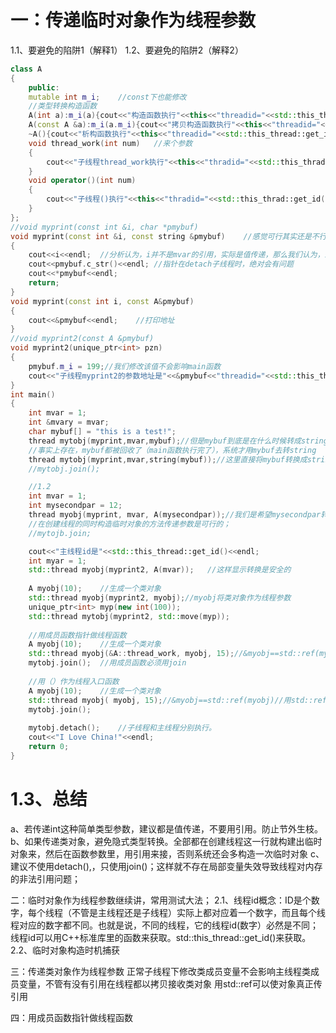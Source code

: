 # 一：传递临时对象作为线程参数

1.1、要避免的陷阱1（解释1）
1.2、要避免的陷阱2（解释2）

```c++
class A
{
	public:
	mutable int m_i;	//const下也能修改
	//类型转换构造函数
	A(int a):m_i(a){cout<<"构造函数执行"<<this<<"threadid="<<std::this_thread::get_id()<<endl;}
	A(const A &a):m_i(a.m_i){cout<<"拷贝构造函数执行"<<this<<"threadid="<<std::this_thread::get_id()<<endl}
	~A(){cout<<"析构函数执行"<<this<<"threadid="<<std::this_thread::get_id()<<endl;}
	void thread_work(int num)	//来个参数
	{
		cout<<"子线程thread_work执行"<<this<<"thradid="<<std::this_thrad::get_id()<<endl;
	}
	void operator()(int num)
	{
		cout<<"子线程()执行"<<this<<"thradid="<<std::this_thrad::get_id()<<endl;
	}
};
//void myprint(const int &i, char *pmybuf)
void myprint(const int &i, const string &pmybuf)	//感觉可行其实还是不行
{
	cout<<i<<endl;	//分析认为，i并不是mvar的引用，实际是值传递，那么我们认为，即使主线程detach了子线程，那么子线程中用i仍然是安全的。
	cout<<pmybuf.c_str()<<endl;	//指针在detach子线程时，绝对会有问题
	cout<<*pmybuf<<endl;
	return;
}
void myprint(const int i, const A&pmybuf)
{
	cout<<&pmybuf<<endl;	//打印地址
}
//void myprint2(const A &pmybuf)
void myprint2(unique_ptr<int> pzn)
{
	pmybuf.m_i = 199;//我们修改该值不会影响main函数
	cout<<"子线程myprint2的参数地址是"<<&pmybuf<<"threadid="<<std::this_thread::get_id()<<endl;
}
int main()
{
	int mvar = 1;
	int &mvary = mvar;
	char mybuf[] = "this is a test!";
	thread mytobj(myprint,mvar,mybuf);//但是mybuf到底是在什么时候转成string.
	//事实上存在，mybuf都被回收了（main函数执行完了），系统才用mybuf去转string
	thread mytobj(myprint,mvar,string(mybuf));//这里直接将mybuf转换成string对象，这是一个可以保证在线程中用肯定有效的对象
	//mytobj.join();

	//1.2
	int mvar = 1;
	int mysecondpar = 12;
	thread myobj(myprint, mvar, A(mysecondpar));//我们是希望mysecondpar转成A类型对象传递给myprint的第二个参数
	//在创建线程的同时构造临时对象的方法传递参数是可行的；
	//mytojb.join;

	cout<<"主线程id是"<<std::this_thread::get_id()<<endl;
	int myar = 1;
	std::thread myobj(myprint2, A(mvar));	//这样显示转换是安全的
	
	A myobj(10);	//生成一个类对象
	std::thread myobj(myprint2, myobj);//myobj将类对象作为线程参数
	unique_ptr<int> myp(new int(100));
	std::thread mytobj(myprint2, std::move(myp));
	
	//用成员函数指针做线程函数
	A myobj(10);	//生成一个类对象
	std::thread myobj(&A::thread_work, myobj, 15);//&myobj==std::ref(myobj)
	mytobj.join();	//用成员函数必须用join
	
	//用（）作为线程入口函数
	A myobj(10);	//生成一个类对象
	std::thread myobj( myobj, 15);//&myobj==std::ref(myobj)//用std::ref后就不调用拷贝构造函数了，那么后续如果调用mytobj.detach()就不安全了；
	mytobj.join();
	
	mytobj.detach();	//子线程和主线程分别执行。
	cout<<"I Love China!"<<endl;
	return 0;
}
```

# 1.3、总结

a、若传递int这种简单类型参数，建议都是值传递，不要用引用。防止节外生枝。
b、如果传递类对象，避免隐式类型转换。全部都在创建线程这一行就构建出临时对象来，然后在函数参数里，用引用来接，否则系统还会多构造一次临时对象
c、建议不使用detach(),，只使用join()；这样就不存在局部变量失效导致线程对内存的非法引用问题；

二：临时对象作为线程参数继续讲，常用测试大法；
2.1、线程id概念：ID是个数字，每个线程（不管是主线程还是子线程）实际上都对应着一个数字，而且每个线程对应的数字都不同。也就是说，不同的线程，它的线程id(数字）必然是不同；
线程id可以用C++标准库里的函数来获取。std::this_thread::get_id()来获取。
2.2、临时对象构造时机捕获

三：传递类对象作为线程参数
正常子线程下修改类成员变量不会影响主线程类成员变量，不管有没有引用在线程都以拷贝接收类对象
用std::ref可以使对象真正传引用

四：用成员函数指针做线程函数
```